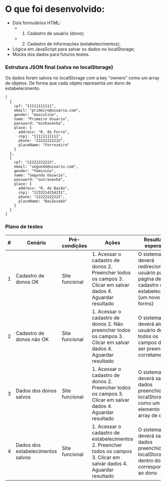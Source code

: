 # O que foi desenvolvido:
- Dois formulários HTML:
  - 1. Cadastro de usuário (dono);
  - 2. Cadastro de informações (estabelecimentos);
- Lógica em JavaScript para salvar os dados no localStorage;
- Mocks dos dados para futuros testes.

### Estrutura JSON final (salva no localStorage)
Os dados foram salvos no localStorage com a key "owners" como um array de objetos. De forma que cada objeto representa um dono de estabelecimento.
```
[
  {
    cpf: "11111111111",
    email: "primeiro@usuario.com",
    gender: "masculino",
    name: "Primeiro Usuario",
    password: "minhasenha",
    place: {
      address: "R. do Forró",
      cnpj: "11111111111",
      phone: "22222222222",
      placeName: "Forrozeira"
    }
  },
  {
    cpf: "22222222222",
    email: "segundo@usuario.com",
    gender: "feminino",
    name: "Segundo Usuario",
    password: "outrasenha",
    place: {
      address: "R. do Baião",
      cnpj: "1233214154231",
      phone: "22222222222",
      placeName: "Baiãozada"
    }
  }
]
```

### Plano de testes
| # | Cenário                  | Pré-condições  | Ações                                                                                                              | Resultados esperados                                                                                 |
|---|--------------------------|----------------|--------------------------------------------------------------------------------------------------------------------|------------------------------------------------------------------------------------------------------|
| 1 | Cadastro de donos OK     | Site funcional | 1. Acessar o cadastro de donos  2. Preencher todos os campos  3. Clicar em salvar dados  4. Aguardar resultado     | O sistema deverá redirecionar o usuário para a página de cadastro do estabelecimento (um novo forms) |
| 2 | Cadastro de donos não OK | Site funcional | 1. Acessar o cadastro de donos  2. Não preencher todos os campos  3. Clicar em salvar dados  4. Aguardar resultado | O sistema deverá alertar o usuário de que todos os campos devem ser preenchidos corretamente         |
| 3 | Dados dos donos salvos   | Site funcional | 1. Acessar o cadastro de donos  2. Preencher todos os campos  3. Clicar em salvar dados  4. Aguardar resultado     | O sistema deverá salvar os dados preenchidos no localStorage como um elemento de um array de objetos |
| 4 | Dados dos estabelecimentos salvos | Site funcional | 1. Acessar o cadastro de estabelecimentos  2. Preencher todos os campos  3. Clicar em salvar dados  4. Aguardar resultado | O sistema deverá salvar os dados preenchidos no localStorage dentro do objeto correspondente ao dono |